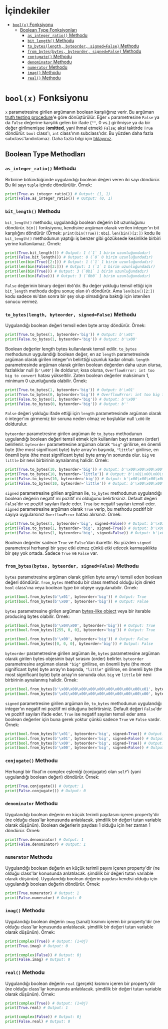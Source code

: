 # İçindekiler
- [`bool(x)` Fonksiyonu](#1)
    - [Boolean Type Fonksiyonları](#1.1)
        - [`as_integer_ratio()` Methodu](#1.1.1)
        - [`bit_length()` Methodu](#1.1.2)
        - [`to_bytes(length, byteorder, signed=False)` Methodu](#1.1.3)
        - [`from_bytes(bytes, byteorder, signed=False)` Methodu](#1.1.4)
        - [`conjugate()` Methodu](#1.1.5)
        - [`denominator` Methodu](#1.1.6)
        - [`numerator` Methodu](#1.1.7)
        - [`imag()` Methodu](#1.1.8)
        - [`real()` Methodu](#1.1.9)

<h1 id="1"><code>bool(x)</code> Fonksiyonu</h1>

`x` parametresine girilen argümanın boolean karşılığınız verir. Bu argüman [truth testing procedure](https://docs.python.org/3/library/stdtypes.html#truth "https://docs.python.org/3/library/stdtypes.html#truth")'e göre dönüştürülür. Eğer `x` parametresine `False` ya da `False` değerine karşılık gelen bir ifade (`""`, 0 vs.) girilmişse ya da bir değer girilmemişse (**omitted**, yani ihmal etmek) `False`; aksi taktirde `True` döndürür. `bool` class'ı, `int` class'ının subclass'ıdır. Bu yüzden daha fazla subclass'landırılamaz. Daha fazla bilgi için [tıklayınız](https://docs.python.org/3/library/functions.html#bool "https://docs.python.org/3/library/functions.html#bool").

<h2 id="1.1">Boolean Type Methodları</h2>

<h3 id="1.1.1"><code>as_integer_ratio()</code> Methodu</h3>

Birbirine bölündüğünde uygulandığı boolean değeri veren iki sayı döndürür. Bu iki sayı `tuple` içinde döndürülür. Örnek:
```py
print(True.as_integer_ratio()) # Output: (1, 1)
print(False.as_integer_ratio()) # Output: (0, 1)
```

<h3 id="1.1.2"><code>bit_length()</code> Methodu</h3>

`bit_length()` methodu, uygulandığı boolean değerin bit uzunluğunu döndürür. `bin()` fonksiyonu, kendisine argüman olarak verilen integer'ın bit karşılığını döndürür (Örnek: `print(bin(True))`: `0b1`). `len(bin()[2:])` kodu ile `bit_length()` methodunun yaptığı iş benzer gibi gözüksede kesinlikle birbiri yerine kullanılamaz. Örnek:
```py
print(True.bit_length()) # Output: 1 (`1` 1 birim uzunluğundadır)
print(False.bit_length()) # Output: 0 (`0` 0 birim uzunluğundadır)
print(len(bin(True)[2:])) # Output: 1 (`1` 1 birim uzunluğundadır)
print(len(bin(False)[2:])) # Output: 1 (`1` 1 birim uzunluğundadır)
print(len(bin(True))) # Output: 3 (`0b1` 1 birim uzunluğundadır)
print(len(bin(False))) # Output: 3 (`0b0` 1 birim uzunluğundadır)
```
`False` değerinin binary değeri `0b0`'dır. Bu değer yokluğu temsil ettiği için `bit_length` methodu doğru sonuç olan `0`'ı döndürür. Ama `len(bin()[2:])` kodu sadece `0b`'dan sonra bir şey olup olmadığına baktığı için istenilen sonucu vermez.

<h3 id="1.1.3"><code>to_bytes(length, byteorder, signed=False)</code> Methodu</h3>

Uygulandığı boolean değeri temsil eden byte array döndürür. Örnek:
```py
print(True.to_bytes(1, byteorder='big')) # Output: b'\x01'
print(False.to_bytes(1, byteorder='big')) # Output: b'\x00'
```
Boolean değerler length bytes kullanılarak temsil edilir. `to_bytes` methodunun uygulandığı boolean değer, en az `length` parametresinde argüman olarak girilen integer'ın belirttiği uzunluk kadar olmalı. `length` parametresinde argüman olarak girilen boolean değerden daha uzun olursa, fazlalıklar null (`b'\x00'`) ile doldurur; kısa olursa, `OverflowError: int too big to convert` hatası yükseltilir. Zaten boolean değerler maksimum 1, minimum 0 uzunluğunda olabilir. Örnek:
```py
print(True.to_bytes(1, byteorder='big')) # Output: b'\x01'
print(True.to_bytes(0, byteorder='big')) # OverflowError: int too big to convert
print(False.to_bytes(1, byteorder='big')) # Output: b'\x00'
print(False.to_bytes(0, byteorder='big')) # Output: b''
```
`False` değeri yokluğu ifade ettiği için `length` parametresinde argüman olarak `0` integer'ını girmemiz bir soruna neden olmaz ve boşluklar null `\x00` ile doldurulur.

`byteorder` parametresine girilen argüman ile `to_bytes` methodunun uygulandığı boolean değeri temsil etmek için kullanılan bayt sırasını (order) belirlenir. `byteorder` parametresine argüman olarak `"big"` girilirse, en önemli byte (the most significant byte) byte array'ın başında, `"little"` girilirse, en önemli byte (the most significant byte) byte array'ın sonunda olur. `big` ve `little` bir nevi birbirinin aynalanmış halidir. Örnek:
```py
print(True.to_bytes(10, byteorder='big')) # Output: b'\x00\x00\x00\x00\x00\x00\x00\x00\x00\x01'
print(True.to_bytes(10, byteorder='little')) # Output: b'\x01\x00\x00\x00\x00\x00\x00\x00\x00\x00'
print(False.to_bytes(10, byteorder='big')) # Output: b'\x00\x00\x00\x00\x00\x00\x00\x00\x00\x00'
print(False.to_bytes(10, byteorder='little')) # Output: b'\x00\x00\x00\x00\x00\x00\x00\x00\x00\x00'
```
`signed` parametresine girilen argüman ile, `to_bytes` methodunun uygulandığı boolean değerin negatif mi pozitif mi olduğunu belirtirsiniz. Default değeri `False`'dır ve pozitif sayıları ifade eder. `True` ise negatif sayıları temsil eder. `signed` parametresine argüman olarak `True` verip, bu methodu pozitif bir sayıya uygularsınız `OverflowError` hatası alırsınız. Örnek:
```py
print(True.to_bytes(1, byteorder='big', signed=False)) # Output: b'\x01'
print(False.to_bytes(1, byteorder='big', signed=True)) # Output: b'\x00'
print(False.to_bytes(1, byteorder='big', signed=False)) # Output: b'\x00'
```
Boolean değerler sadece `True` ve `False`'dan ibarettir. Bu yüzden `signed` parametresi herhangi bir şeye etki etmez çünkü etki edecek karmaşıklıkta bir şey yok ortada. Sadece `True` ve `False` var.

<h3 id="1.1.4"><code>from_bytes(bytes, byteorder, signed=False)</code> Methodu</h3>

`bytes` parametresine argüman olarak girilen byte array'ı temsil eden boolean değeri döndürür. `from_bytes` methodu bir class method olduğu için direkt `bool` class'ına veya boolean type bir objeye uygulanabilir. Örnek:
```py
print(bool.from_bytes(b'\x01', byteorder='big')) # Output: True
print(bool.from_bytes(b'\x00', byteorder='big')) # Output: False
```
`bytes` parametresine girilen argüman [bytes-like object](https://docs.python.org/3/glossary.html#term-bytes-like-object "https://docs.python.org/3/glossary.html#term-bytes-like-object") veya bir iterable producing bytes olabilir. Örnek:
```py
print(bool.from_bytes(b'\x04\x00', byteorder='big')) # Output: True
print(bool.from_bytes([255, 0, 0], byteorder='big')) # Output: True

print(bool.from_bytes(b'\x00', byteorder='big')) # Output: False
print(bool.from_bytes([0, 0, 0], byteorder='big')) # Output: False
```
`byteorder` parametresine girilen argüman ile, `bytes` parametresine argüman olarak girilen bytes objesinin bayt sırasını (order) belirler. `byteorder` parametresine argüman olarak `"big"` girilirse, en önemli byte (the most significant byte) byte array'ın başında, `"little"` girilirse, en önemli byte (the most significant byte) byte array'ın sonunda olur. `big` ve `little` bir nevi birbirinin aynalanmış halidir. Örnek:
```py
print(bool.from_bytes(b'\x00\x00\x00\x00\x00\x00\x00\x00\x00\x01', byteorder='big')) # Output: True
print(bool.from_bytes(b'\x01\x00\x00\x00\x00\x00\x00\x00\x00\x00', byteorder='little')) # Output: True
```
`signed` parametresine girilen argüman ile, `to_bytes` methodunun uygulandığı integer'ın negatif mi pozitif mi olduğunu belirtirsiniz. Default değeri `False`'dır ve pozitif sayıları ifade eder. `True` ise negatif sayıları temsil eder ama boolean değerler için buna gerek yoktur çünkü sadece `True` ve `False` vardır. Örnek:
```py
print(bool.from_bytes(b'\x01', byteorder='big', signed=True)) # Output: True
print(bool.from_bytes(b'\x01', byteorder='big', signed=False)) # Output: True
print(bool.from_bytes(b'\x00', byteorder='big', signed=True)) # Output: False
print(bool.from_bytes(b'\x00', byteorder='big', signed=False)) # Output: False
```

<h3 id="1.1.5"><code>conjugate()</code> Methodu</h3>

Herhangi bir float'ın complex eşleniği (conjugate) olan `self`'i (yani uygulandığı boolean değeri) döndürür. Örnek:
```py
print(True.conjugate()) # Output: 1
print(False.conjugate()) # Output: 0
```

<h3 id="1.1.6"><code>denominator</code> Methodu</h3>

Uygulandığı boolean değerin en küçük terimli paydasını içeren property'dir (ne olduğu class'lar konusunda anlatılacak. şimdilik bir değeri tutan variable olarak düşünün). Boolean değerlerin paydası 1 olduğu için her zaman 1 döndürür. Örnek:
```py
print(True.denominator) # Output: 1
print(False.denominator) # Output: 1
```

<h3 id="1.1.7"><code>numerator</code> Methodu</h3>

Uygulandığı boolean değerin en küçük terimli payını içeren property'dir (ne olduğu class'lar konusunda anlatılacak. şimdilik bir değeri tutan variable olarak düşünün). Uygulandığı boolean değerin paydası kendisi olduğu için uygulandığı boolean değerin döndürür. Örnek:
```py
print(True.numerator) # Output: 1
print(False.numerator) # Output: 0
```

<h3 id="1.1.8"><code>imag()</code> Methodu</h3>

Uygulandığı boolean değerin `imag` (sanal) kısmını içeren bir property'dir (ne olduğu class'lar konusunda anlatılacak. şimdilik bir değeri tutan variable olarak düşünün). Örnek:
```py
print(complex(True)) # Output: (1+0j)
print(True.imag) # Output: 0

print(complex(False)) # Output: 0j
print(False.imag) # Output: 0
```

<h3 id="1.1.9"><code>real()</code> Methodu</h3>

Uygulandığı boolean değerin `real` (gerçek) kısmını içeren bir property'dir (ne olduğu class'lar konusunda anlatılacak. şimdilik bir değeri tutan variable olarak düşünün). Örnek:
```py
print(complex(True)) # Output: (1+0j)
print(True.real) # Output: 1

print(complex(False)) # Output: 0j
print(False.real) # Output: 0
```
